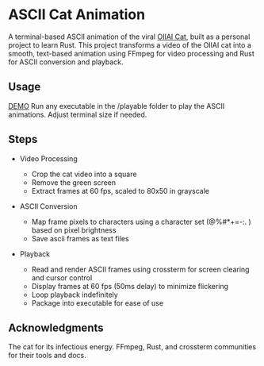 # ASCII Cat Animation

A terminal-based ASCII animation of the viral [OIIAI Cat](https://www.youtube.com/watch?v=ZHgyQGoeaB0), built as a personal project to learn Rust. This project transforms a video of the OIIAI cat into a smooth, text-based animation using FFmpeg for video processing and Rust for ASCII conversion and playback.

## Usage
[DEMO](https://www.youtube.com/watch?v=juDaxUs1Frc)
Run any executable in the /playable folder to play the ASCII animations. Adjust terminal size if needed. 

## Steps

- Video Processing

  - Crop the cat video into a square
  - Remove the green screen
  - Extract frames at 60 fps, scaled to 80x50 in grayscale

- ASCII Conversion

  - Map frame pixels to characters using a character set (@%#\*+=-:. ) based on pixel brightness
  - Save ascii frames as text files

- Playback
  - Read and render ASCII frames using crossterm for screen clearing and cursor control
  - Display frames at 60 fps (50ms delay) to minimize flickering
  - Loop playback indefinitely
  - Package into executable for ease of use

## Acknowledgments

The cat for its infectious energy.
FFmpeg, Rust, and crossterm communities for their tools and docs.
